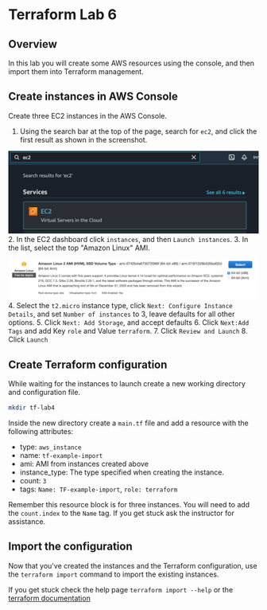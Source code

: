 # Terraform Lab 6

## Overview
In this lab you will create some AWS resources using the console, and then import them into Terraform management. 

## Create instances in AWS Console
Create three EC2 instances in the AWS Console. 

1. Using the search bar at the top of the page, search for `ec2`, and click the first result as shown in the screenshot. 

![ec2 search](images/ec2_search.png)
2. In the EC2 dashboard click `instances`, and then `Launch instances`. 
3. In the list, select the top "Amazon Linux" AMI. 

![aws-ami](images/aws_ami.png)
4. Select the `t2.micro` instance type, click `Next: Configure Instance Details`, and set `Number of instances` to 3, leave defaults for all other options. 
5. Click `Next: Add Storage`, and accept defaults 
6. Click `Next:Add Tags` and add Key `role` and Value `terraform`. 
7. Click `Review and Launch`
8. Click `Launch` 

## Create Terraform configuration 
While waiting for the instances to launch create a new working directory and configuration file. 
```sh
mkdir tf-lab4
```
Inside the new directory create a `main.tf` file and add a resource with the following attributes:
- type: `aws_instance`
- name: `tf-example-import`
- ami: AMI from instances created above
- instance_type: The type specified when creating the instance.
- count: `3`
- tags: `Name: TF-example-import`, `role: terraform`

Remember this resource block is for three instances. You will need to add the `count.index` to the `Name` tag. If you get stuck ask the instructor for assistance.

## Import the configuration 
Now that you've created the instances and the Terraform configuration, use the `terraform import` command to import the existing instances. 

If you get stuck check the help page `terraform import --help` or the [terraform documentation]()




